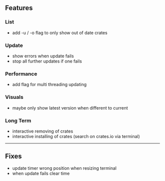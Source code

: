 ## Features

### List

* add -u / -o flag to only show out of date crates

### Update

* show errors when update fails
* stop all further updates if one fails

### Performance

* add flag for multi threading updating

### Visuals

* maybe only show latest version when different to current

### Long Term

* interactive removing of crates
* interactive installing of crates (search on crates.io via terminal)

---

## Fixes

* update timer wrong position when resizing terminal
* when update fails clear time